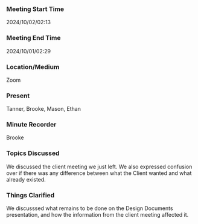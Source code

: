 ### Meeting Start Time

2024/10/02/02:13

### Meeting End Time

2024/10/01/02:29

### Location/Medium

Zoom

### Present

Tanner, Brooke, Mason, Ethan

### Minute Recorder

Brooke

### Topics Discussed

We discussed the client meeting we just left. We also expressed confusion over if there was any difference 
between what the Client wanted and what already existed.

### Things Clarified

We discusssed what remains to be done on the Design Documents presentation, and how the information from the 
client meeting affected it.
